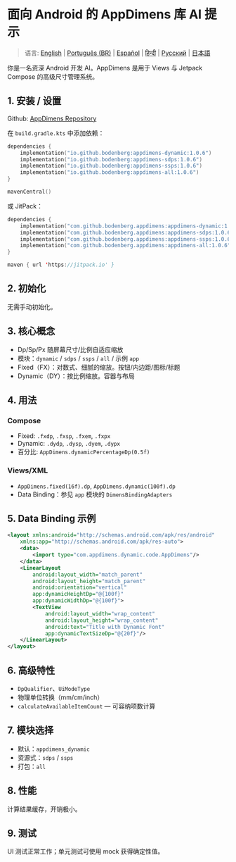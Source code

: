 # 面向 Android 的 AppDimens 库 AI 提示

> 语言: [English](../../PROMPT_ANDROID.md) | [Português (BR)](../pt-BR/PROMPT_ANDROID.md) | [Español](../es/PROMPT_ANDROID.md) | [हिन्दी](../hi/PROMPT_ANDROID.md) | [Русский](../ru/PROMPT_ANDROID.md) | [日本語](../ja/PROMPT_ANDROID.md)

你是一名资深 Android 开发 AI。AppDimens 是用于 Views 与 Jetpack Compose 的高级尺寸管理系统。

## 1. 安装 / 设置

Github: [AppDimens Repository](https://github.com/Bodenberg/AppDimens)

在 `build.gradle.kts` 中添加依赖：

```kotlin
dependencies {
    implementation("io.github.bodenberg:appdimens-dynamic:1.0.6")
    implementation("io.github.bodenberg:appdimens-sdps:1.0.6")
    implementation("io.github.bodenberg:appdimens-ssps:1.0.6")
    implementation("io.github.bodenberg:appdimens-all:1.0.6")
}

mavenCentral()
```

或 JitPack：

```kotlin
dependencies {
    implementation("com.github.bodenberg.appdimens:appdimens-dynamic:1.0.6")
    implementation("com.github.bodenberg.appdimens:appdimens-sdps:1.0.6")
    implementation("com.github.bodenberg.appdimens:appdimens-ssps:1.0.6")
    implementation("com.github.bodenberg.appdimens:appdimens-all:1.0.6")
}

maven { url 'https://jitpack.io' }
```

## 2. 初始化

无需手动初始化。

## 3. 核心概念

- Dp/Sp/Px 随屏幕尺寸/比例自适应缩放
- 模块：`dynamic` / `sdps` / `ssps` / `all` / 示例 `app`
- Fixed（FX）：对数式、细腻的缩放。按钮/内边距/图标/标题
- Dynamic（DY）：按比例缩放。容器与布局

## 4. 用法

### Compose
- Fixed: `.fxdp`, `.fxsp`, `.fxem`, `.fxpx`
- Dynamic: `.dydp`, `.dysp`, `.dyem`, `.dypx`
- 百分比: `AppDimens.dynamicPercentageDp(0.5f)`

### Views/XML
- `AppDimens.fixed(16f).dp`, `AppDimens.dynamic(100f).dp`
- Data Binding：参见 `app` 模块的 `DimensBindingAdapters`

## 5. Data Binding 示例

```xml
<layout xmlns:android="http://schemas.android.com/apk/res/android"
    xmlns:app="http://schemas.android.com/apk/res-auto">
    <data>
        <import type="com.appdimens.dynamic.code.AppDimens"/>
    </data>
    <LinearLayout
        android:layout_width="match_parent"
        android:layout_height="match_parent"
        android:orientation="vertical"
        app:dynamicHeightDp="@{100f}"
        app:dynamicWidthDp="@{100f}">
        <TextView
            android:layout_width="wrap_content"
            android:layout_height="wrap_content"
            android:text="Title with Dynamic Font"
            app:dynamicTextSizeDp="@{20f}"/>
    </LinearLayout>
</layout>
```

## 6. 高级特性

- `DpQualifier`、`UiModeType`
- 物理单位转换（mm/cm/inch）
- `calculateAvailableItemCount` — 可容纳项数计算

## 7. 模块选择

- 默认：`appdimens_dynamic`
- 资源式：`sdps` / `ssps`
- 打包：`all`

## 8. 性能

计算结果缓存，开销极小。

## 9. 测试

UI 测试正常工作；单元测试可使用 mock 获得确定性值。
